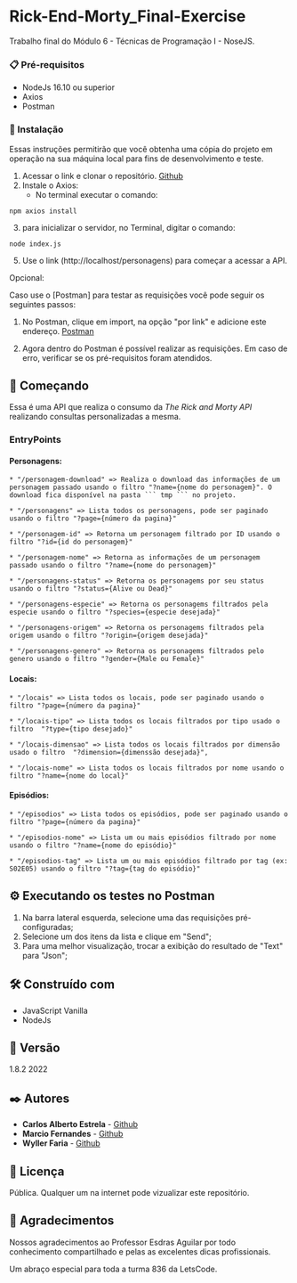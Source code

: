 # Rick-End-Morty_Final-Exercise

Trabalho final do Módulo 6 - Técnicas de Programação I - NoseJS.


### 📋 Pré-requisitos

* NodeJs 16.10 ou superior
* Axios 
* Postman

### 🔧 Instalação
Essas instruções permitirão que você obtenha uma cópia do projeto em operação na sua máquina local para fins de desenvolvimento e teste.

1. Acessar o link e clonar o repositório. [Github](https://github.com/carlosalbertoestrela/Rick-End-Morty_Final-Exercise)
2. Instale o Axios: 
    - No terminal executar o comando:
```
npm axios install
```   
3. para inicializar o servidor, no Terminal, digitar o comando: 
```
node index.js
```
5. Use o link (http://localhost/personagens) para começar a acessar a API.

Opcional:

Caso use o [Postman] para testar as requisições você pode seguir os seguintes passos:

1. No Postman, clique em import, na opção "por link" e adicione este endereço.  [Postman](https://www.getpostman.com/collections/02609d1a2642370350dc)

2. Agora dentro do Postman é possível realizar as requisições.
Em caso de erro, verificar se os pré-requisitos foram atendidos.

## 🚀 Começando

Essa é uma API que realiza o consumo da *The Rick and Morty API* realizando consultas personalizadas a mesma.

### EntryPoints

#### Personagens:

    * "/personagem-download" => Realiza o download das informações de um personagem passado usando o filtro "?name={nome do personagem}". O download fica disponível na pasta ``` tmp ``` no projeto.

    * "/personagens" => Lista todos os personagens, pode ser paginado usando o filtro "?page={número da pagina}"

    * "/personagem-id" => Retorna um personagem filtrado por ID usando o filtro "?id={id do personagem}"

    * "/personagem-nome" => Retorna as informações de um personagem passado usando o filtro "?name={nome do personagem}"

    * "/personagens-status" => Retorna os personagems por seu status usando o filtro "?status={Alive ou Dead}"

    * "/personagens-especie" => Retorna os personagems filtrados pela especie usando o filtro "?species={especie desejada}"

    * "/personagens-origem" => Retorna os personagems filtrados pela origem usando o filtro "?origin={origem desejada}"

    * "/personagens-genero" => Retorna os personagems filtrados pelo genero usando o filtro "?gender={Male ou Female}"


#### Locais:
    * "/locais" => Lista todos os locais, pode ser paginado usando o filtro "?page={número da pagina}" 
    
    * "/locais-tipo" => Lista todos os locais filtrados por tipo usado o filtro  "?type={tipo desejado}" 
    
    * "/locais-dimensao" => Lista todos os locais filtrados por dimensão usado o filtro  "?dimension={dimenssão desejada}", 
    
    * "/locais-nome" => Lista todos os locais filtrados por nome usando o filtro "?name={nome do local}"

#### Episódios:
    * "/episodios" => Lista todos os episódios, pode ser paginado usando o filtro "?page={número da pagina}"

    * "/episodios-nome" => Lista um ou mais episódios filtrado por nome usando o filtro "?name={nome do episódio}"

    * "/episodios-tag" => Lista um ou mais episódios filtrado por tag (ex: S02E05) usando o filtro "?tag={tag do episódio}"



## ⚙️ Executando os testes no Postman

1. Na barra lateral esquerda, selecione uma das requisições pré-configuradas;
2. Selecione um dos itens da lista e clique em "Send";
3. Para uma melhor visualização, trocar a exibição do resultado de "Text" para "Json";

## 🛠️ Construído com

* JavaScript Vanilla
* NodeJs

## 📌 Versão

1.8.2 2022

## ✒️ Autores

* **Carlos Alberto Estrela** - [Github](https://github.com/carlosalbertoestrela)
* **Marcio Fernandes** - [Github](https://github.com/marciofsj)
* **Wyller Faria** - [Github](https://github.com/Wyller21)

## 📄 Licença

Pública. Qualquer um na internet pode vizualizar este repositório.

## 🎁 Agradecimentos

Nossos agradecimentos ao Professor Esdras Aguilar por todo conhecimento compartilhado e pelas as excelentes dicas profissionais.

Um abraço especial para toda a turma 836 da LetsCode.
